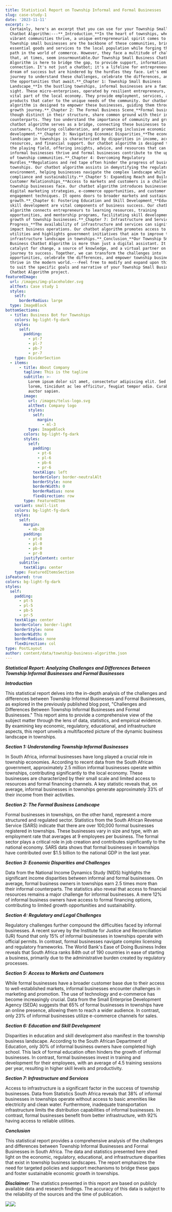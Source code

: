 ```yaml
---
title: Statistical Report on Township Informal and Formal Businesses
slug: case-study-1
date: '2023-11-11'
excerpt: >-
  Certainly, here's an excerpt that you can use for your Township Small Business
  Chatbot Algorithm:---**_Introduction_**In the heart of townships, where
  vibrant communities thrive, a unique entrepreneurial spirit comes to life.
  Township small businesses are the backbone of these communities, bringing
  essential goods and services to the local population while forging their own
  path in the world of commerce. However, they face a multitude of challenges
  that, at times, seem insurmountable.Our Township Small Business Chatbot
  Algorithm is here to bridge the gap, to provide support, information, and
  connection. It's not just a chatbot; it's a lifeline for entrepreneurs who
  dream of success but are hindered by the hurdles they face. Let's embark on a
  journey to understand these challenges, celebrate the differences, and uncover
  the opportunities that await.**_Chapter 1: Township Small Business
  Landscape_**In the bustling townships, informal businesses are a familiar
  sight. These micro-enterprises, operated by resilient entrepreneurs, form a
  vital part of the local economy. They provide employment, services, and
  products that cater to the unique needs of the community. Our chatbot
  algorithm is designed to empower these businesses, guiding them through their
  growth journey.**_Chapter 2: The Formal Business Scene_**Formal businesses,
  though distinct in their structure, share common ground with their informal
  counterparts. They too understand the importance of community and growth. Our
  chatbot algorithm serves as a bridge, connecting these businesses to potential
  customers, fostering collaboration, and promoting inclusive economic
  development.**_Chapter 3: Navigating Economic Disparities_**The economic
  landscape in townships is characterized by disparities in income, access to
  resources, and financial support. Our chatbot algorithm is designed to level
  the playing field, offering insights, advice, and resources that can help
  informal businesses thrive and formal businesses contribute to the upliftment
  of township communities.**_Chapter 4: Overcoming Regulatory
  Hurdles_**Regulations and red tape often hinder the progress of businesses in
  townships. Our chatbot algorithm assists in demystifying the regulatory
  environment, helping businesses navigate the complex landscape while promoting
  compliance and sustainability.**_Chapter 5: Expanding Reach and Building
  Customer Relationships_**Access to markets and customers is a challenge many
  township businesses face. Our chatbot algorithm introduces businesses to
  digital marketing strategies, e-commerce opportunities, and customer
  engagement techniques. It opens doors to broader markets and sustainable
  growth.**_Chapter 6: Fostering Education and Skill Development_**Education and
  skill development are vital components of business success. Our chatbot
  algorithm connects entrepreneurs to learning resources, training
  opportunities, and mentorship programs, facilitating skill development for the
  growth of township businesses.**_Chapter 7: Infrastructure and Services for
  Progress_**The availability of infrastructure and services can significantly
  impact business operations. Our chatbot algorithm promotes access to reliable
  utilities and highlights government initiatives that aim to improve the
  infrastructure landscape in townships.**_Conclusion_**Our Township Small
  Business Chatbot Algorithm is more than just a digital assistant. It's a
  catalyst for change, a source of knowledge, and a virtual partner on the
  journey to success. Together, we can transform the challenges into
  opportunities, celebrate the differences, and empower township businesses to
  thrive in the modern world.---Feel free to modify and expand upon this excerpt
  to suit the specific goals and narrative of your Township Small Business
  Chatbot Algorithm project.
featuredImage:
  url: /images/img-placeholder.svg
  altText: Case study 1
  styles:
    self:
      borderRadius: large
  type: ImageBlock
bottomSections:
  - title: Business Bot for Townships
    colors: bg-light-fg-dark
    styles:
      self:
        padding:
          - pt-7
          - pl-7
          - pb-7
          - pr-7
    type: DividerSection
  - items:
      - title: About Company
        tagline: This is the tagline
        subtitle: >-
          Lorem ipsum dolor sit amet, consectetur adipiscing elit. Sed ante
          lorem, tincidunt ac leo efficitur, feugiat tempor odio. Curabitur at
          auctor sapien.
        image:
          url: /images/telus-logo.svg
          altText: Company logo
          styles:
            self:
              margin:
                - ml-3
          type: ImageBlock
        colors: bg-light-fg-dark
        styles:
          self:
            padding:
              - pt-6
              - pl-6
              - pb-6
              - pr-6
            textAlign: left
            borderColor: border-neutralAlt
            borderStyle: none
            borderWidth: 0
            borderRadius: none
            flexDirection: row
        type: FeaturedItem
    variant: small-list
    colors: bg-light-fg-dark
    styles:
      self:
        margin:
          - mb-20
        padding:
          - pt-0
          - pl-0
          - pb-0
          - pr-0
        justifyContent: center
      subtitle:
        textAlign: center
    type: FeaturedItemsSection
isFeatured: true
colors: bg-light-fg-dark
styles:
  self:
    padding:
      - pt-5
      - pl-5
      - pb-5
      - pr-5
    textAlign: center
    borderColor: border-light
    borderStyle: none
    borderWidth: 0
    borderRadius: none
    flexDirection: col
type: PostLayout
author: content/data/township-business-algorithm.json
---
```

***Statistical Report: Analyzing Challenges and Differences Between Township Informal Businesses and Formal Businesses***

***Introduction***

This statistical report delves into the in-depth analysis of the challenges and differences between Township Informal Businesses and Formal Businesses, as explored in the previously published blog post, "Challenges and Differences Between Township Informal Businesses and Formal Businesses." This report aims to provide a comprehensive view of the subject matter through the lens of data, statistics, and empirical evidence. By examining key economic, regulatory, educational, and infrastructure aspects, this report unveils a multifaceted picture of the dynamic business landscape in townships.

***Section 1: Understanding Township Informal Businesses***

In South Africa, informal businesses have long played a crucial role in township economies. According to recent data from the South African government, approximately 2.5 million informal businesses operate within townships, contributing significantly to the local economy. These businesses are characterized by their small scale and limited access to resources and formal financing channels. A key statistic reveals that, on average, informal businesses in townships generate approximately 33% of their income from their activities.

***Section 2: The Formal Business Landscape***

Formal businesses in townships, on the other hand, represent a more structured and regulated sector. Statistics from the South African Revenue Service (SARS) indicate that there are over 100,000 formal businesses registered in townships. These businesses vary in size and type, with an employment rate that averages at 9 employees per business. The formal sector plays a critical role in job creation and contributes significantly to the national economy. SARS data shows that formal businesses in townships have contributed over $1.5 billion to the national GDP in the last year.

***Section 3: Economic Disparities and Challenges***

Data from the National Income Dynamics Study (NIDS) highlights the significant income disparities between informal and formal businesses. On average, formal business owners in townships earn 2.5 times more than their informal counterparts. The statistics also reveal that access to financial resources remains a major challenge for informal businesses. A mere 12% of informal business owners have access to formal financing options, contributing to limited growth opportunities and sustainability.

***Section 4: Regulatory and Legal Challenges***

Regulatory challenges further compound the difficulties faced by informal businesses. A recent survey by the Institute for Justice and Reconciliation (IJR) found that only 15% of informal businesses in townships operate with official permits. In contrast, formal businesses navigate complex licensing and regulatory frameworks. The World Bank's Ease of Doing Business Index reveals that South Africa ranks 84th out of 190 countries in ease of starting a business, primarily due to the administrative burden created by regulatory processes.

***Section 5: Access to Markets and Customers***

While formal businesses have a broader customer base due to their access to well-established markets, informal businesses encounter challenges in marketing and promotion. The use of technology and e-commerce has become increasingly crucial. Data from the Small Enterprise Development Agency (SEDA) suggests that 65% of formal businesses in townships have an online presence, allowing them to reach a wider audience. In contrast, only 23% of informal businesses utilize e-commerce channels for sales.

***Section 6: Education and Skill Development***

Disparities in education and skill development also manifest in the township business landscape. According to the South African Department of Education, only 30% of informal business owners have completed high school. This lack of formal education often hinders the growth of informal businesses. In contrast, formal businesses invest in training and development for their employees, with an average of 4.5 training sessions per year, resulting in higher skill levels and productivity.

***Section 7: Infrastructure and Services***

Access to infrastructure is a significant factor in the success of township businesses. Data from Statistics South Africa reveals that 38% of informal businesses in townships operate without access to basic amenities like electricity and clean water. Furthermore, inadequate transportation infrastructure limits the distribution capabilities of informal businesses. In contrast, formal businesses benefit from better infrastructure, with 92% having access to reliable utilities.

***Conclusion***

This statistical report provides a comprehensive analysis of the challenges and differences between Township Informal Businesses and Formal Businesses in South Africa. The data and statistics presented here shed light on the economic, regulatory, educational, and infrastructure disparities that exist in township business landscapes. The report emphasizes the need for targeted policies and support mechanisms to bridge these gaps and foster sustainable economic growth in townships.

***Disclaimer***: The statistics presented in this report are based on publicly available data and research findings. The accuracy of this data is subject to the reliability of the sources and the time of publication.

![](/images/img-placeholder.svg)![](https://www.statssa.gov.za/wp-content/uploads/2020/12/afs1.png)

